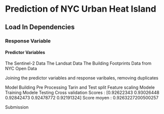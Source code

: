 
# Prediction of NYC Urban Heat Island

## Load In Dependencies

### Response Variable

#### Predictor Variables
The Sentinel-2 Data
The Landsat Data
The Building Footprints Data from NYC Open Data

Joining the predictor variables and response varibales, removing duplicates

Model Building
Pre Processing
Tarin and Test split
Feature scaling
Modele Training
Modele Testing
Cross validation
Scores : [0.92622343 0.93026448 0.92842473 0.92478772 0.92191324]
Score moyen : 0.9263227200500257

Submission

